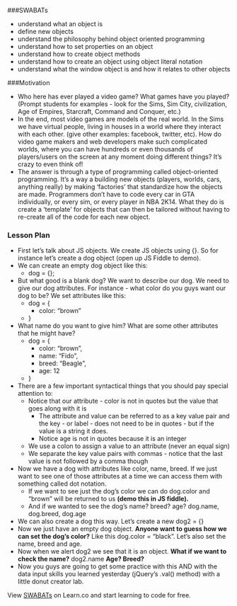 ###SWABATs
+ understand what an object is
+ define new objects
+ understand the philosophy behind object oriented programming
+ understand how to set properties on an object
+ understand how to create object methods
+ understand how to create an object using object literal notation
+ understand what the window object is and how it relates to other objects

###Motivation 
+ Who here has ever played a video game? What games have you played? (Prompt students for examples - look for the Sims, Sim City, civilization, Age of Empires, Starcraft, Command and Conquer, etc.)
+ In the end, most video games are models of the real world. In the Sims we have virtual people, living in houses in a world where they interact with each other. (give other examples: facebook, twitter, etc). How do video game makers and web developers make such complicated worlds, where you can have hundreds or even thousands of players/users on the screen at any moment doing different things? It’s crazy to even think of!
+ The answer is through a type of programming called object-oriented programming. It’s a way a building new objects (players, worlds, cars, anything really) by making ‘factories’ that standardize how the objects are made. Programmers don’t have to code every car in GTA individually, or every sim, or every player in NBA 2K14. What they do is create a ‘template’ for objects that can then be tailored without having to re-create all of the code for each new object.

### Lesson Plan
+ First let’s talk about JS objects. We create JS objects using {}. So for instance let’s create a dog object (open up JS Fiddle to demo).
+ We can create an empty dog object like this:
	+ dog = {};
+ But what good is a blank dog? We want to describe our dog. We need to give our dog attributes. For instance - what color do you guys want our dog to be? We set attributes like this:
	+ dog = {
		+ color: “brown”
	+ } 
+ What name do you want to give him? What are some other attributes that he might have?
	+ dog = {
		+ color: “brown”,
		+ name: “Fido”,
		+ breed: “Beagle”,
		+ age: 12
	+ }
+ There are a few important syntactical things that you should pay special attention to:
	+ Notice that our attribute - color is not in quotes but the value that goes along with it is
		+ The attribute and value can be referred to as a key value pair and the key - or label - does not need to be in quotes - but if the value is a string it does.
		+ Notice age is not in quotes because it is an integer
	+ We use a colon to assign a value to an attribute (never an equal sign)
	+ We separate the key value pairs with commas - notice that the last value is not followed by a comma though
+ Now we have a dog with attributes like color, name, breed. If we just want to see one of those attributes at a time we can access them with something called dot notation. 
	+ If we want to see just the dog’s color we can do dog.color and “brown” will be returned to us <b>(demo this in JS fiddle). </b>
	+ And if we wanted to see the dog’s name? breed? age? dog.name, dog.breed, dog.age
+ We can also create a dog this way. Let’s create a new dog2 = {}
+ Now we just have an empty dog object. <b>Anyone want to guess how we can set the dog’s color?</b> Like this dog.color = “black”. Let’s also set the name, breed and age.
+ Now when we alert dog2 we see that it is an object. <b>What if we want to check the name?</b> dog2.name <b>Age? Breed?</b>
+ Now you guys are going to get some practice with this AND with the data input skills you learned yesterday (jQuery’s .val() method) with a little donut creator lab.


<p data-visibility='hidden'>View <a href='https://learn.co/lessons/hs-advanced-web-design-teachers-guide-js-object' title='SWABATs'>SWABATs</a> on Learn.co and start learning to code for free.</p>
